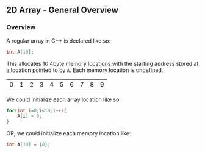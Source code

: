 ## 2D Array - General Overview

### Overview

A regular array in C++ is declared like so:

```cpp
int A[10];
```

This allocates 10 4byte memory locations with the starting address stored at a location pointed to by `A`. Each memory location is undefined. 

|   |   |   |   |   |   |   |   |   |   |
|:-:|:-:|:-:|:-:|:-:|:-:|:-:|:-:|:-:|:-:|  
| 0 | 1 | 2 | 3 | 4 | 5 | 6 | 7 | 8 | 9 |

We could initialize each array location like so:

```cpp
for(int i=0;i<10;i++){
    A[i] = 0;
}
```

OR, we could initialize each memory location like:

```cpp
int A[10] = {0};
```

